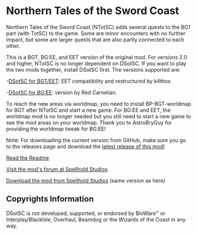 # Northern Tales of the Sword Coast

Northern Tales of the Sword Coast (NTotSC) adds several quests to the BG1 part (with TotSC) to the game. Some are minor encounters with no further impact, but some are larger quests that are also partly connected to each other.

This is a BGT, BG:EE, and EET version of the original mod. For versions 2.0 and higher, NTotSC is no longer dependent on DSotSC. If you want to play the two mods together, install DSotSC first. The versions supported are:

-[DSotSC for BGT/EET](https://github.com/SpellholdStudios/DSotSC): EET compatibility and restructured by k4thos

-[DSotSC for BG:EE](https://forums.beamdog.com/discussion/73241/mod-dark-side-of-the-sword-coast-for-bg-ee/p1): version by Red Carnelian.

To reach the new areas via worldmap, you need to install BP-BGT-worldmap for BGT after NTotSC and start a new game. For BG:EE and EET, the worldmap mod is no longer needed but you still need to start a new game to see the mod areas on your worldmap. Thank you to AstroBryGuy for providing the worldmap tweak for BG:EE!

Note: For downloading the current version from GitHub, make sure you go to the releases page and download the [latest release of this mod!](https://github.com/SpellholdStudios/NTotSC/releases)

[Read the Readme](http://spellholdstudios.github.io/SpellholdStudios.github.io/readmes/readme-ntotsc.txt)

[Visit the mod's forum at Spellhold Studios](http://www.shsforums.net/topic/59505-ntotsc-for-eet-and-bgt-and-bgee-bugthread/)

[Download the mod from Spellhold Studios](http://www.shsforums.net/files/file/71-northern-tales-of-the-sword-coast/) (same version as here)

## Copyrights Information

DSotSC is not developed, supported, or endorsed by BioWare™ or Interplay/BlackIsle, Overhaul, Beamdog or the Wizards of the Coast in any way.
